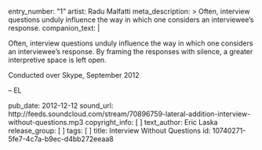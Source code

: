 entry_number: "1"
artist: Radu Malfatti
meta_description: >
  Often, interview questions unduly influence the way in which one considers an interviewee’s
  response.
companion_text: |
  <p>Often, interview questions unduly influence the way in which one considers an interviewee’s response. By framing the responses with silence, a greater interpretive space is left open.
  </p>
  <p>Conducted over Skype, September 2012
  </p>
  <p>– EL
  </p>
pub_date: 2012-12-12
sound_url: http://feeds.soundcloud.com/stream/70896759-lateral-addition-interview-without-questions.mp3
copyright_info: [ ]
text_author: Eric Laska
release_group: [ ]
tags: [ ]
title: Interview Without Questions
id: 10740271-5fe7-4c7a-b9ec-d4bb272eeaa8
